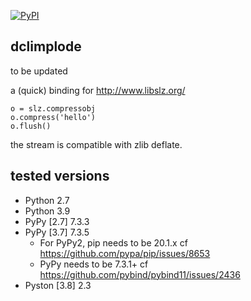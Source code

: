 [![PyPI](https://img.shields.io/pypi/v/dclimplode)](https://pypi.org/project/dclimplode/)

## dclimplode

to be updated

a (quick) binding for http://www.libslz.org/

```
o = slz.compressobj
o.compress('hello')
o.flush()
```

the stream is compatible with zlib deflate.

## tested versions

- Python 2.7
- Python 3.9
- PyPy [2.7] 7.3.3
- PyPy [3.7] 7.3.5
    - For PyPy2, pip needs to be 20.1.x cf https://github.com/pypa/pip/issues/8653
    - PyPy needs to be 7.3.1+ cf https://github.com/pybind/pybind11/issues/2436
- Pyston [3.8] 2.3
